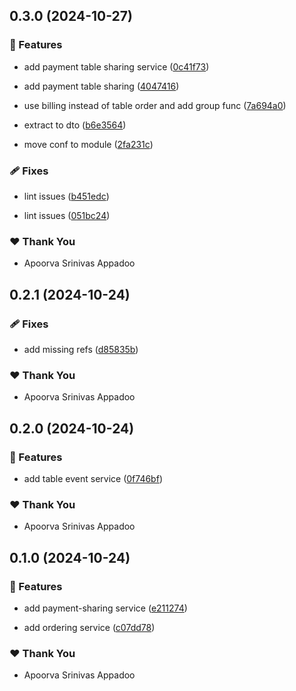 ## 0.3.0 (2024-10-27)


### 🚀 Features

- add payment table sharing service ([0c41f73](https://github.com/StartUpNationLabs/spos/commit/0c41f73))

- add payment table sharing ([4047416](https://github.com/StartUpNationLabs/spos/commit/4047416))

- use billing instead of table order and add group func ([7a694a0](https://github.com/StartUpNationLabs/spos/commit/7a694a0))

- extract to dto ([b6e3564](https://github.com/StartUpNationLabs/spos/commit/b6e3564))

- move conf to module ([2fa231c](https://github.com/StartUpNationLabs/spos/commit/2fa231c))


### 🩹 Fixes

- lint issues ([b451edc](https://github.com/StartUpNationLabs/spos/commit/b451edc))

- lint issues ([051bc24](https://github.com/StartUpNationLabs/spos/commit/051bc24))


### ❤️  Thank You

- Apoorva Srinivas Appadoo

## 0.2.1 (2024-10-24)


### 🩹 Fixes

- add missing refs ([d85835b](https://github.com/StartUpNationLabs/spos/commit/d85835b))


### ❤️  Thank You

- Apoorva Srinivas Appadoo

## 0.2.0 (2024-10-24)


### 🚀 Features

- add table event service ([0f746bf](https://github.com/StartUpNationLabs/spos/commit/0f746bf))


### ❤️  Thank You

- Apoorva Srinivas Appadoo

## 0.1.0 (2024-10-24)


### 🚀 Features

- add payment-sharing service ([e211274](https://github.com/StartUpNationLabs/spos/commit/e211274))

- add ordering service ([c07dd78](https://github.com/StartUpNationLabs/spos/commit/c07dd78))


### ❤️  Thank You

- Apoorva Srinivas Appadoo